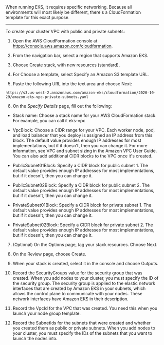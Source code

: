 When running EKS, it requires specific networking. Because all environments will most likely be different, there's a CloudFormation template for this exact purpose.

---

To create your cluster VPC with public and private subnets:

1. Open the AWS CloudFormation console at https://console.aws.amazon.com/cloudformation.

2. From the navigation bar, select a region that supports Amazon EKS.

3. Choose Create stack, with new resources (standard).

4. For Choose a template, select Specify an Amazon S3 template URL.

5. Paste the following URL into the text area and choose Next:
```
https://s3.us-west-2.amazonaws.com/amazon-eks/cloudformation/2020-10-29/amazon-eks-vpc-private-subnets.yaml
```

6. On the *Specify Details* page, fill out the following:

- Stack name: Choose a stack name for your AWS CloudFormation stack. For example, you can call it eks-vpc.

- VpcBlock: Choose a CIDR range for your VPC. Each worker node, pod, and load balancer that you deploy is assigned an IP address from this block. The default value provides enough IP addresses for most implementations, but if it doesn't, then you can change it. For more information, see VPC and subnet sizing in the Amazon VPC User Guide. You can also add additional CIDR blocks to the VPC once it's created.

- PublicSubnet01Block: Specify a CIDR block for public subnet 1. The default value provides enough IP addresses for most implementations, but if it doesn't, then you can change it.

- PublicSubnet02Block: Specify a CIDR block for public subnet 2. The default value provides enough IP addresses for most implementations, but if it doesn't, then you can change it.

- PrivateSubnet01Block: Specify a CIDR block for private subnet 1. The default value provides enough IP addresses for most implementations, but if it doesn't, then you can change it.

- PrivateSubnet02Block: Specify a CIDR block for private subnet 2. The default value provides enough IP addresses for most implementations, but if it doesn't, then you can change it.

7. (Optional) On the Options page, tag your stack resources. Choose Next.

8. On the Review page, choose Create.

9. When your stack is created, select it in the console and choose Outputs.

10. Record the SecurityGroups value for the security group that was created. When you add nodes to your cluster, you must specify the ID of the security group. The security group is applied to the elastic network interfaces that are created by Amazon EKS in your subnets, which allows the control plane to communicate with your nodes. These network interfaces have Amazon EKS <cluster name> in their description.

11. Record the VpcId for the VPC that was created. You need this when you launch your node group template.

12. Record the SubnetIds for the subnets that were created and whether you created them as public or private subnets. When you add nodes to your cluster, you must specify the IDs of the subnets that you want to launch the nodes into.